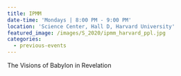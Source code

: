 ```yaml
---
title: IPMM
date-time: 'Mondays | 8:00 PM - 9:00 PM'
location: 'Science Center, Hall D, Harvard University'
featured_image: /images/S_2020/ipmm_harvard_ppl.jpg
categories:
  - previous-events
---
```


The Visions of Babylon in Revelation